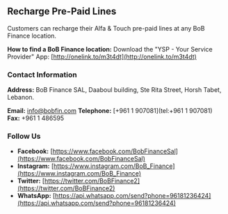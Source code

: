 ## Recharge Pre-Paid Lines

Customers can recharge their Alfa & Touch pre-paid lines at any BoB Finance location.

**How to find a BoB Finance location:**
Download the "YSP - Your Service Provider" App: [http://onelink.to/m3t4dt](http://onelink.to/m3t4dt)

### Contact Information

**Address:**
BoB Finance SAL, Daaboul building, Ste Rita Street, Horsh Tabet, Lebanon.

**Email:** [info@bobfin.com](mailto:info@bobfin.com)
**Telephone:** [+961 1 907081](tel:+961 1 907081)
**Fax:** +961 1 486595

### Follow Us

*   **Facebook:** [https://www.facebook.com/BobFinanceSal](https://www.facebook.com/BobFinanceSal)
*   **Instagram:** [https://www.instagram.com/BoB_Finance](https://www.instagram.com/BoB_Finance)
*   **Twitter:** [https://twitter.com/BoBFinance2](https://twitter.com/BoBFinance2)
*   **WhatsApp:** [https://api.whatsapp.com/send?phone=96181236424](https://api.whatsapp.com/send?phone=96181236424)